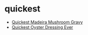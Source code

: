 # quickest

 * [Quickest Madeira Mushroom Gravy](index/q/quickest-madeira-mushroom-gravy-236538.json)
 * [Quickest Oyster Dressing Ever](index/q/quickest-oyster-dressing-ever.json)
